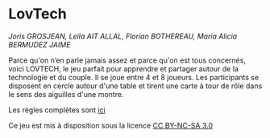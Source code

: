 # LovTech

_Joris GROSJEAN, Leila AIT ALLAL, Florian BOTHEREAU, Maria Alicia BERMUDEZ JAIME_

Parce qu'on n’en parle jamais assez et parce qu'on est tous concernés, voici LOVTECH, le jeu parfait pour apprendre et partager autour de la technologie et du couple. Il se joue entre 4 et 8 joueurs. Les participants se disposent en cercle autour d'une table et tirent une carte à tour de rôle dans le sens des aiguilles d'une montre.

Les règles complètes sont [ici](regles.pdf)

Ce jeu est mis à disposition sous la licence [CC BY-NC-SA 3.0](https://creativecommons.org/licenses/by-nc-sa/3.0/fr/)
